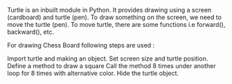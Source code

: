 Turtle is an inbuilt module in Python. It provides drawing using a screen (cardboard) and turtle (pen). To draw something on the screen, we need to move the turtle (pen). To move turtle, there are some functions i.e forward(), backward(), etc.

For drawing Chess Board following steps are used :

Import turtle and making an object.
Set screen size and turtle position.
Define a method to draw a square
Call the method 8 times under another loop for 8 times with alternative color.
Hide the turtle object.
